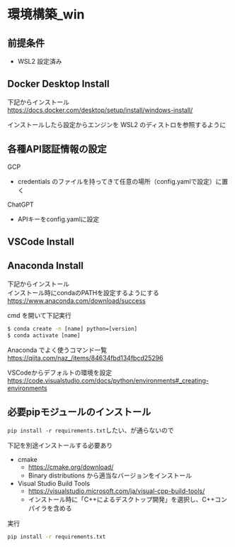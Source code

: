 # 環境構築_win

## 前提条件
- WSL2 設定済み

## Docker Desktop Install

下記からインストール\
https://docs.docker.com/desktop/setup/install/windows-install/

インストールしたら設定からエンジンを WSL2 のディストロを参照するように

## 各種API認証情報の設定

GCP
 - credentials のファイルを持ってきて任意の場所（config.yamlで設定）に置く

ChatGPT
- APIキーをconfig.yamlに設定

## VSCode Install

## Anaconda Install

下記からインストール\
インストール時にcondaのPATHを設定するようにする\
https://www.anaconda.com/download/success


cmd を開いて下記実行
```cmd
$ conda create -n [name] python=[version]
$ conda activate [name]	
```
Anaconda でよく使うコマンド一覧\
https://qiita.com/naz_/items/84634fbd134fbcd25296


VSCodeからデフォルトの環境を設定\
https://code.visualstudio.com/docs/python/environments#_creating-environments

## 必要pipモジュールのインストール

`pip install -r requirements.txt`したい、が通らないので

下記を別途インストールする必要あり
- cmake
  - https://cmake.org/download/
  - Binary distributions から適当なバージョンをインストール
- Visual Studio Build Tools
  - https://visualstudio.microsoft.com/ja/visual-cpp-build-tools/
  - インストール時に「C++によるデスクトップ開発」を選択し、C++コンパイラを含める

実行
```cmd
pip install -r requirements.txt
```
